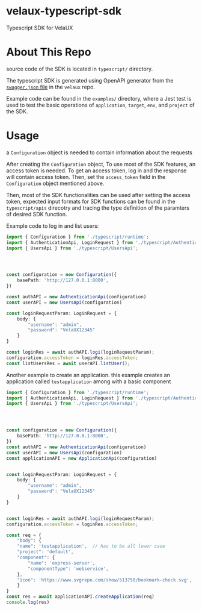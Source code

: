 # velaux-typescript-sdk
Typescript SDK for VelaUX

# About This Repo
source code of the SDK is located in ```typescript/``` directory.

The typescript SDK is generated using OpenAPI generator from the [```swagger.json``` file](https://github.com/kubevela/velaux/blob/main/docs/apidoc/swagger.json) in the ```velaux``` repo.

Example code can be found in the ```examples/``` directory, where a Jest test is used to test the basic operations of ```application```, ```target```, ```env```, and ```project``` of the SDK.

# Usage
a ```Configuration``` object is needed to contain information about the requests

After creating the ```Configuration``` object, To use most of the SDK features, an access token is needed. To get an access token, log in and the response will contain access token. Then, set the ```access_token``` field in the ```Configuration``` object mentioned above.

Then, most of the SDK functionalities can be used after setting the access token, expected input formats for SDK functions can be found in the ```typescript/apis``` direcotry and tracing the type definition of the paramters of desired SDK function.

Example code to log in and list users:


```typescript
import { Configuration } from './typescript/runtime';
import { AuthenticationApi, LoginRequest } from './typescript/AuthenticationApi';
import { UsersApi } from './typescript/UsersApi';




const configuration = new Configuration({
    basePath: 'http://127.0.0.1:8000',
})

const authAPI = new AuthenticationApi(configuration)
const userAPI = new UsersApi(configuration)

const loginRequestParam: LoginRequest = {
    body: {
        "username": "admin",
        "password": "VelaUX12345"
    }
}

const loginRes = await authAPI.logi(loginRequestParam);
configuration.accessToken = loginRes.accessToken;
const listUsersRes = await userAPI.listUser();
```

Another example to create an application. this example creates an application called ```testapplication``` among with a basic component

```typescript
import { Configuration } from './typescript/runtime';
import { AuthenticationApi, LoginRequest } from './typescript/AuthenticationApi';
import { UsersApi } from './typescript/UsersApi';




const configuration = new Configuration({
    basePath: 'http://127.0.0.1:8000',
})
const authAPI = new AuthenticationApi(configuration)
const userAPI = new UsersApi(configuration)
const applicationAPI = new ApplicationApi(configuration)


const loginRequestParam: LoginRequest = {
    body: {
        "username": "admin",
        "password": "VelaUX12345"
    }
}


const loginRes = await authAPI.logi(loginRequestParam);
configuration.accessToken = loginRes.accessToken;

const req = {
    "body": {
    "name": 'testapplication',  // has to be all lower case
    "project": 'default',
    "component": {
        "name": 'express-server',
        "componentType": 'webservice',
    },
    "icon": 'https://www.svgrepo.com/show/513758/bookmark-check.svg',
    }
}
const res = await applicationAPI.createApplication(req)
console.log(res)


```

